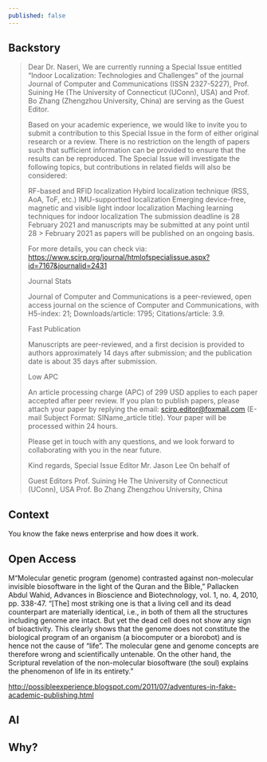 ```yaml
---
published: false
---
```




## Backstory


> Dear Dr. Naseri,
> We are currently running a Special Issue entitled “Indoor Localization: Technologies and Challenges” of the journal Journal of Computer and Communications (ISSN 2327-5227), Prof. Suining He (The University of Connecticut (UConn), USA) and Prof. Bo Zhang (Zhengzhou University, China) are serving as the Guest Editor. 
> 
> Based on your academic experience, we would like to invite you to submit a contribution to this Special Issue in the form of either original research or a review. There is no restriction on the length of papers such that sufficient information can be provided to ensure that the results can be reproduced. The Special Issue will investigate the following topics, but contributions in related fields will also be considered: 
> 
> RF-based and RFID localization
> Hybird localization technique (RSS, AoA, ToF, etc.)
> IMU-supportted localization
> Emerging device-free, magnetic and visible light indoor localization
> Maching learning techniques for indoor localization
> The submission deadline is 28 February 2021 and manuscripts may be submitted at any point until 28 > February 2021 as papers will be published on an ongoing basis.
> 
> For more details, you can check via: https://www.scirp.org/journal/htmlofspecialissue.aspx?id=7167&journalid=2431
> 
> Journal Stats
> 
> Journal of Computer and Communications is a peer-reviewed, open access journal on the science of Computer and Communications, with H5-index: 21; Downloads/article: 1795; Citations/article: 3.9. 
> 
> Fast Publication
> 
> Manuscripts are peer-reviewed, and a first decision is provided to authors approximately 14 days after submission; and the publication date is about 35 days after submission.
>  
> Low APC
>  
> An article processing charge (APC) of 299 USD applies to each paper accepted after peer review.
If you plan to publish papers, please attach your paper by replying the email: scirp.editor@foxmail.com (E-mail Subject Format: SIName_article title). Your paper will be processed within 24 hours.
> 
> Please get in touch with any questions, and we look forward to collaborating with you in the near future.
>
> Kind regards,
> Special Issue Editor
> Mr. Jason Lee
> On behalf of
> 
> Guest Editors
> Prof. Suining He
> The University of Connecticut (UConn), USA
> Prof. Bo Zhang
> Zhengzhou University, China

## Context
You know the fake news enterprise and how does it work.

## Open Access


M“Molecular genetic program (genome) contrasted against non-molecular invisible biosoftware in the light of the Quran and the Bible,” Pallacken Abdul Wahid, Advances in Bioscience and Biotechnology, vol. 1, no. 4, 2010, pp. 338-47.
“[The] most striking one is that a living cell and its dead counterpart are materially identical, i.e., in both of them all the structures including genome are intact. But yet the dead cell does not show any sign of bioactivity. This clearly shows that the genome does not constitute the biological program of an organism (a biocomputer or a biorobot) and is hence not the cause of “life”. The molecular gene and genome concepts are therefore wrong and scientifically untenable. On the other hand, the Scriptural revelation of the non-molecular biosoftware (the soul) explains the phenomenon of life in its entirety.”

http://possibleexperience.blogspot.com/2011/07/adventures-in-fake-academic-publishing.html

## AI

## Why?


